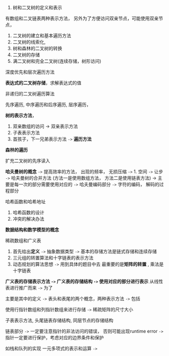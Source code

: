 1.  树和二叉树的定义和表示

有数组和二叉链表两种表示方法， 另外为了方便访问双亲节点，可能使用双亲节点，

1. 二叉树的建立和基本遍历方法
2. 二叉树的线索化,  
3. 树和森林的二叉树的转换
4. 二叉树的存储 
5. 满二叉树和完全二叉树(连续存储，树形访问)

深度优先和层次遍历方法

**表达式的二叉树存储**，求解表达式的值

非递归的二叉树遍历算法

先序遍历, 中序遍历和后序遍历, 层序遍历，

**树的表示方法**， 
1. 双亲数组的访问 -> 双亲表示方法
2. 子表表示方法
3. 首孩子，下一兄弟表示方法 `->` **遍历方法**

**森林的遍历**

扩充二叉树的先序读入

**哈夫曼树的概念**
`->` 提高效率的方法， 出现的频率， 无损压缩 
`->`  1.  空间 `->` 让步 
`->` 哈夫曼树的合并方法 (方法一是使用数组方法， 方法二是使用链表方法) -> 主要是每一次的部分需要使用对应的
`->` 哈夫曼编码部分 `->` 字符的编码， 解码的过程部分

哈希函数和哈希地址

1. 哈希函数的设计
2. 冲突的解决办法 

**数据结构和数学模型的概念**

稀疏数组和广义表 
1. 首先给出**定义** `->` 抽象数据类型 `->` 基本的存储方法是链式存储和连续存储
2. 三元组的转置算法和十字链表的表示方法
3. 动态规划的算法思想 `->` 用到具体的题目中去
最重要的是**矩阵的转置**  , 乘法是十字链表

**广义表的存储表示方法 `->`  广义表的存储结构 `->` 使用对应的部分进行表示**
从线性表进行推广而来 `->` 为了

主要是其中的定义 `->` 表头和表尾的两个概念，两种表示方法 `->` 包括


使用行指针数组和列指针数组来进行存储 `->` 稀疏矩阵的尺寸大小

子表表示方法, 头尾链表存储结构, 同层节点的存储结构

链表部分 `->` 一定要注意指针的非法访问的错误， 否则可能出现runtime error `->` 指针一定要进行保护，考虑对应的边界条件和保护 

如栈和队列的实现
一元多项式的表示和运算 `->` 
